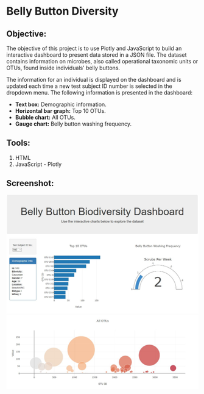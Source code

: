 # Belly Button Diversity

## **Objective:**
The objective of this project is to use Plotly and JavaScript to build an interactive dashboard to present data stored in a JSON file. The dataset contains information on microbes, also called operational taxonomic units or OTUs, found inside individuals' belly buttons. 

The information for an individual is displayed on the dashboard and is updated each time a new test subject ID number is selected in the dropdown menu. The following information is presented in the dashboard:
* **Text box:** Demographic information.
* **Horizontal bar graph:** Top 10 OTUs.
* **Bubble chart:** All OTUs.
* **Gauge chart:** Belly button washing frequency. 

## **Tools:**
1.	HTML
2.	JavaScript - Plotly

## **Screenshot:**
![screenshot1.jpg](images/dashboard_screenshot1.JPG)
![screenshot2.jpg](images/dashboard_screenshot2.JPG)
